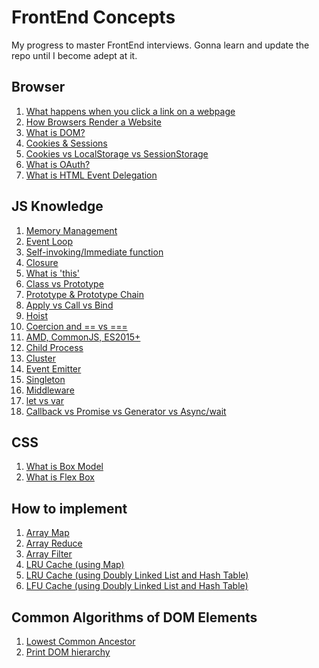 FrontEnd Concepts
====
My progress to master FrontEnd interviews. Gonna learn and update the repo until I become adept at it.

Browser
---
1. [What happens when you click a link on a webpage](/what-happens-when/readme.md)
1. [How Browsers Render a Website](/browser/render/readme.md)
1. [What is DOM?](/browser/dom/readme.md)
1. [Cookies & Sessions](/browser/cookies/cookies-session.md)
1. [Cookies vs LocalStorage vs SessionStorage](/browser/cookies/cookies-local-session.md)
1. [What is OAuth?](/browser/oauth/readme.md)
1. [What is HTML Event Delegation](/browser/event-delegation/readme.md)

JS Knowledge
---
1. [Memory Management](/js-knowledge/memory-profile-on-web/)
1. [Event Loop](/js-knowledge/event-loop/readme.md)
1. [Self-invoking/Immediate function](/js-knowledge/self-invoking/)
1. [Closure](/js-knowledge/closure/)
1. [What is 'this'](/js-knowledge/this/)
1. [Class vs Prototype](/js-knowledge/class-vs-prototype/)
1. [Prototype & Prototype Chain](/js-knowledge/prototype/)
1. [Apply vs Call vs Bind](/js-knowledge/apply-call-bind/)
1. [Hoist](/js-knowledge/hoist/)
1. [Coercion and == vs ===](/js-knowledge/equal/)
1. [AMD, CommonJS, ES2015+](/js-knowledge/amd-vs-common-es/readme.md)
1. [Child Process](/js-knowledge/child-process/)
1. [Cluster](/js-knowledge/node-cluster/)
1. [Event Emitter](/js-knowledge/event-emitter/readme.md)
1. [Singleton](/js-knowledge/singleton/)
1. [Middleware](/js-knowledge/middleware/readme.md)
1. [let vs var](/js-knowledge/let-vs-var/readme.md)
1. [Callback vs Promise vs Generator vs Async/wait](/js-knowledge/callback-promise-generator-asyncwait/readme.md)

CSS
---
1. [What is Box Model](/css/box-model/readme.md)
1. [What is Flex Box](/css/flex-box/readme.md)

How to implement
---
1. [Array Map](/implementation/array/map.js)
1. [Array Reduce](/implementation/array/reduce.js)
1. [Array Filter](/implementation/array/filter.js)
1. [LRU Cache (using Map)](/lru-cache/use_map.js)
1. [LRU Cache (using Doubly Linked List and Hash Table)](/lru-cache/use_linked_list_hashtable.js)
1. [LFU Cache (using Doubly Linked List and Hash Table)](/lfu-cache/index.js)


Common Algorithms of DOM Elements
---
1. [Lowest Common Ancestor](/algo/common-ancestor.html)
1. [Print DOM hierarchy](/algo/print-dom.html)
